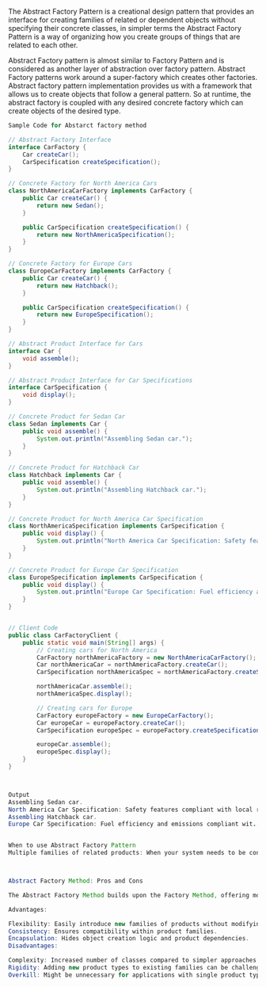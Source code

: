 The Abstract Factory Pattern is a creational design pattern that provides an interface for creating families of related or dependent objects without specifying their concrete classes, in simpler terms the Abstract Factory Pattern is a way of organizing how you create groups of things that are related to each other.


Abstract Factory pattern is almost similar to Factory Pattern and is considered as another layer of abstraction over factory pattern.
Abstract Factory patterns work around a super-factory which creates other factories.
Abstract factory pattern implementation provides us with a framework that allows us to create objects that follow a general pattern.
So at runtime, the abstract factory is coupled with any desired concrete factory which can create objects of the desired type.

```java
Sample Code for Abstarct factory method

// Abstract Factory Interface
interface CarFactory {
	Car createCar();
	CarSpecification createSpecification();
}

// Concrete Factory for North America Cars
class NorthAmericaCarFactory implements CarFactory {
	public Car createCar() {
		return new Sedan();
	}

	public CarSpecification createSpecification() {
		return new NorthAmericaSpecification();
	}
}

// Concrete Factory for Europe Cars
class EuropeCarFactory implements CarFactory {
	public Car createCar() {
		return new Hatchback();
	}

	public CarSpecification createSpecification() {
		return new EuropeSpecification();
	}
}

// Abstract Product Interface for Cars
interface Car {
	void assemble();
}

// Abstract Product Interface for Car Specifications
interface CarSpecification {
	void display();
}

// Concrete Product for Sedan Car
class Sedan implements Car {
	public void assemble() {
		System.out.println("Assembling Sedan car.");
	}
}

// Concrete Product for Hatchback Car
class Hatchback implements Car {
	public void assemble() {
		System.out.println("Assembling Hatchback car.");
	}
}

// Concrete Product for North America Car Specification
class NorthAmericaSpecification implements CarSpecification {
	public void display() {
		System.out.println("North America Car Specification: Safety features compliant with local regulations.");
	}
}

// Concrete Product for Europe Car Specification
class EuropeSpecification implements CarSpecification {
	public void display() {
		System.out.println("Europe Car Specification: Fuel efficiency and emissions compliant with EU standards.");
	}
}


// Client Code
public class CarFactoryClient {
	public static void main(String[] args) {
		// Creating cars for North America
		CarFactory northAmericaFactory = new NorthAmericaCarFactory();
		Car northAmericaCar = northAmericaFactory.createCar();
		CarSpecification northAmericaSpec = northAmericaFactory.createSpecification();

		northAmericaCar.assemble();
		northAmericaSpec.display();

		// Creating cars for Europe
		CarFactory europeFactory = new EuropeCarFactory();
		Car europeCar = europeFactory.createCar();
		CarSpecification europeSpec = europeFactory.createSpecification();

		europeCar.assemble();
		europeSpec.display();
	}
}



Output
Assembling Sedan car.
North America Car Specification: Safety features compliant with local regulations.
Assembling Hatchback car.
Europe Car Specification: Fuel efficiency and emissions compliant wit...


When to use Abstract Factory Pattern
Multiple families of related products: When your system needs to be configured with multiple families of related products, and you want to ensure that the products from one family are compatible with the products from another family.



Abstract Factory Method: Pros and Cons

The Abstract Factory Method builds upon the Factory Method, offering more control over creating families of related objects. Here's a quick rundown:

Advantages:

Flexibility: Easily introduce new families of products without modifying client code.
Consistency: Ensures compatibility within product families.
Encapsulation: Hides object creation logic and product dependencies.
Disadvantages:

Complexity: Increased number of classes compared to simpler approaches.
Rigidity: Adding new product types to existing families can be challenging.
Overkill: Might be unnecessary for applications with single product types.